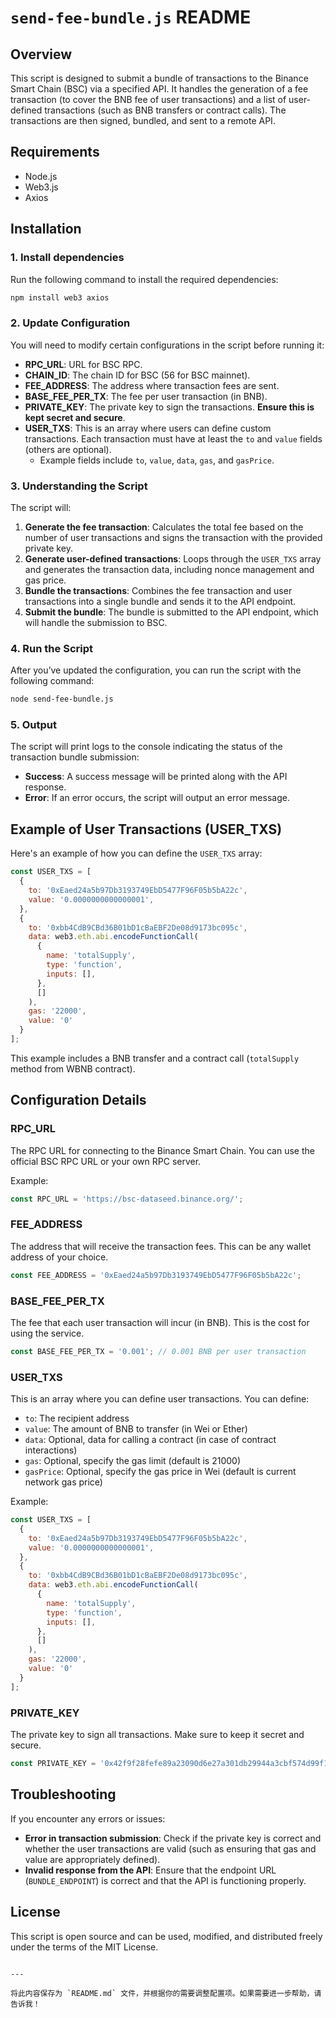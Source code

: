 # `send-fee-bundle.js` README

## Overview
This script is designed to submit a bundle of transactions to the Binance Smart Chain (BSC) via a specified API. It handles the generation of a fee transaction (to cover the BNB fee of user transactions) and a list of user-defined transactions (such as BNB transfers or contract calls). The transactions are then signed, bundled, and sent to a remote API.

## Requirements
- Node.js
- Web3.js
- Axios

## Installation

### 1. Install dependencies

Run the following command to install the required dependencies:

```bash
npm install web3 axios
```

### 2. Update Configuration

You will need to modify certain configurations in the script before running it:

- **RPC_URL**: URL for BSC RPC.
- **CHAIN_ID**: The chain ID for BSC (56 for BSC mainnet).
- **FEE_ADDRESS**: The address where transaction fees are sent.
- **BASE_FEE_PER_TX**: The fee per user transaction (in BNB).
- **PRIVATE_KEY**: The private key to sign the transactions. **Ensure this is kept secret and secure**.
- **USER_TXS**: This is an array where users can define custom transactions. Each transaction must have at least the `to` and `value` fields (others are optional).
  - Example fields include `to`, `value`, `data`, `gas`, and `gasPrice`.

### 3. Understanding the Script

The script will:
1. **Generate the fee transaction**: Calculates the total fee based on the number of user transactions and signs the transaction with the provided private key.
2. **Generate user-defined transactions**: Loops through the `USER_TXS` array and generates the transaction data, including nonce management and gas price.
3. **Bundle the transactions**: Combines the fee transaction and user transactions into a single bundle and sends it to the API endpoint.
4. **Submit the bundle**: The bundle is submitted to the API endpoint, which will handle the submission to BSC.

### 4. Run the Script

After you’ve updated the configuration, you can run the script with the following command:

```bash
node send-fee-bundle.js
```

### 5. Output

The script will print logs to the console indicating the status of the transaction bundle submission:

- **Success**: A success message will be printed along with the API response.
- **Error**: If an error occurs, the script will output an error message.

## Example of User Transactions (USER_TXS)

Here's an example of how you can define the `USER_TXS` array:

```js
const USER_TXS = [
  {
    to: '0xEaed24a5b97Db3193749EbD5477F96F05b5bA22c',
    value: '0.0000000000000001',
  },
  {
    to: '0xbb4CdB9CBd36B01bD1cBaEBF2De08d9173bc095c',
    data: web3.eth.abi.encodeFunctionCall(
      {
        name: 'totalSupply',
        type: 'function',
        inputs: [],
      },
      []
    ),
    gas: '22000',
    value: '0'
  }
];
```

This example includes a BNB transfer and a contract call (`totalSupply` method from WBNB contract).

## Configuration Details

### RPC_URL

The RPC URL for connecting to the Binance Smart Chain. You can use the official BSC RPC URL or your own RPC server.

Example:

```js
const RPC_URL = 'https://bsc-dataseed.binance.org/';
```

### FEE_ADDRESS

The address that will receive the transaction fees. This can be any wallet address of your choice.

```js
const FEE_ADDRESS = '0xEaed24a5b97Db3193749EbD5477F96F05b5bA22c';
```

### BASE_FEE_PER_TX

The fee that each user transaction will incur (in BNB). This is the cost for using the service.

```js
const BASE_FEE_PER_TX = '0.001'; // 0.001 BNB per user transaction
```

### USER_TXS

This is an array where you can define user transactions. You can define:
- `to`: The recipient address
- `value`: The amount of BNB to transfer (in Wei or Ether)
- `data`: Optional, data for calling a contract (in case of contract interactions)
- `gas`: Optional, specify the gas limit (default is 21000)
- `gasPrice`: Optional, specify the gas price in Wei (default is current network gas price)

Example:

```js
const USER_TXS = [
  {
    to: '0xEaed24a5b97Db3193749EbD5477F96F05b5bA22c',
    value: '0.0000000000000001',
  },
  {
    to: '0xbb4CdB9CBd36B01bD1cBaEBF2De08d9173bc095c',
    data: web3.eth.abi.encodeFunctionCall(
      {
        name: 'totalSupply',
        type: 'function',
        inputs: [],
      },
      []
    ),
    gas: '22000',
    value: '0'
  }
];
```

### PRIVATE_KEY

The private key to sign all transactions. Make sure to keep it secret and secure.

```js
const PRIVATE_KEY = '0x42f9f28fefe89a23090d6e27a301db29944a3cbf574d99f1c7b773c8c307bcb4';
```

## Troubleshooting

If you encounter any errors or issues:

- **Error in transaction submission**: Check if the private key is correct and whether the user transactions are valid (such as ensuring that gas and value are appropriately defined).
- **Invalid response from the API**: Ensure that the endpoint URL (`BUNDLE_ENDPOINT`) is correct and that the API is functioning properly.

## License

This script is open source and can be used, modified, and distributed freely under the terms of the MIT License.
```

---

将此内容保存为 `README.md` 文件，并根据你的需要调整配置项。如果需要进一步帮助，请告诉我！

